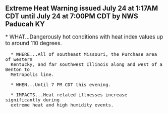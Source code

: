 <p>
   <h2>Extreme Heat Warning issued July 24 at 1:17AM CDT until July 24 at 7:00PM CDT by NWS Paducah KY</h2>
   <div style="font-size:120%">* WHAT...Dangerously hot conditions with heat index values up to
      around 110 degrees.
      
      * WHERE...All of southeast Missouri, the Purchase area of western
      Kentucky, and far southwest Illinois along and west of a Benton to
      Metropolis line.
      
      * WHEN...Until 7 PM CDT this evening.
      
      * IMPACTS...Heat related illnesses increase significantly during
      extreme heat and high humidity events.
   </div>
</p>